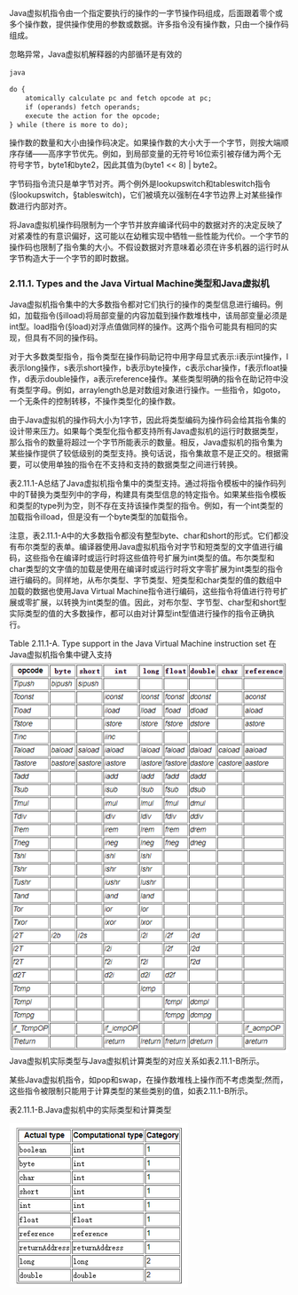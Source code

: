 Java虚拟机指令由一个指定要执行的操作的一字节操作码组成，后面跟着零个或多个操作数，提供操作使用的参数或数据。许多指令没有操作数，只由一个操作码组成。

忽略异常，Java虚拟机解释器的内部循环是有效的

`java`

```
do {
    atomically calculate pc and fetch opcode at pc;
    if (operands) fetch operands;
    execute the action for the opcode;
} while (there is more to do);
```

操作数的数量和大小由操作码决定。如果操作数的大小大于一个字节，则按大端顺序存储——高序字节优先。例如，到局部变量的无符号16位索引被存储为两个无符号字节，byte1和byte2，因此其值为(byte1 << 8) | byte2。

字节码指令流只是单字节对齐。两个例外是lookupswitch和tableswitch指令(§lookupswitch，§tableswitch)，它们被填充以强制在4字节边界上对某些操作数进行内部对齐。

将Java虚拟机操作码限制为一个字节并放弃编译代码中的数据对齐的决定反映了对紧凑性的有意识偏好，这可能以在幼稚实现中牺牲一些性能为代价。一个字节的操作码也限制了指令集的大小。不假设数据对齐意味着必须在许多机器的运行时从字节构造大于一个字节的即时数据。

### 2.11.1. Types and the Java Virtual Machine类型和Java虚拟机
Java虚拟机指令集中的大多数指令都对它们执行的操作的类型信息进行编码。例如，加载指令(§ilload)将局部变量的内容加载到操作数堆栈中，该局部变量必须是int型。load指令(§load)对浮点值做同样的操作。这两个指令可能具有相同的实现，但具有不同的操作码。

对于大多数类型指令，指令类型在操作码助记符中用字母显式表示:i表示int操作，l表示long操作，s表示short操作，b表示byte操作，c表示char操作，f表示float操作，d表示double操作，a表示reference操作。某些类型明确的指令在助记符中没有类型字母。例如，arraylength总是对数组对象进行操作。一些指令，如goto，一个无条件的控制转移，不操作类型化的操作数。

由于Java虚拟机的操作码大小为1字节，因此将类型编码为操作码会给其指令集的设计带来压力。如果每个类型化指令都支持所有Java虚拟机的运行时数据类型，那么指令的数量将超过一个字节所能表示的数量。相反，Java虚拟机的指令集为某些操作提供了较低级别的类型支持。换句话说，指令集故意不是正交的。根据需要，可以使用单独的指令在不支持和支持的数据类型之间进行转换。

表2.11.1-A总结了Java虚拟机指令集中的类型支持。通过将指令模板中的操作码列中的T替换为类型列中的字母，构建具有类型信息的特定指令。如果某些指令模板和类型的type列为空，则不存在支持该操作类型的指令。例如，有一个int类型的加载指令ilload，但是没有一个byte类型的加载指令。

注意，表2.11.1-A中的大多数指令都没有整型byte、char和short的形式。它们都没有布尔类型的表单。编译器使用Java虚拟机指令对字节和短类型的文字值进行编码，这些指令在编译时或运行时将这些值符号扩展为int类型的值。布尔类型和char类型的文字值的加载是使用在编译时或运行时将文字零扩展为int类型的指令进行编码的。同样地，从布尔类型、字节类型、短类型和char类型的值的数组中加载的数据也使用Java Virtual Machine指令进行编码，这些指令将值进行符号扩展或零扩展，以转换为int类型的值。因此，对布尔型、字节型、char型和short型实际类型的值的大多数操作，都可以由对计算型int型值进行操作的指令正确执行。

Table 2.11.1-A. Type support in the Java Virtual Machine instruction set 在Java虚拟机指令集中键入支持
![Alt text](image.png)
Java虚拟机实际类型与Java虚拟机计算类型的对应关系如表2.11.1-B所示。

某些Java虚拟机指令，如pop和swap，在操作数堆栈上操作而不考虑类型;然而，这些指令被限制只能用于计算类型的某些类别的值，如表2.11.1-B所示。

表2.11.1-B.Java虚拟机中的实际类型和计算类型

![Alt text](image-1.png)